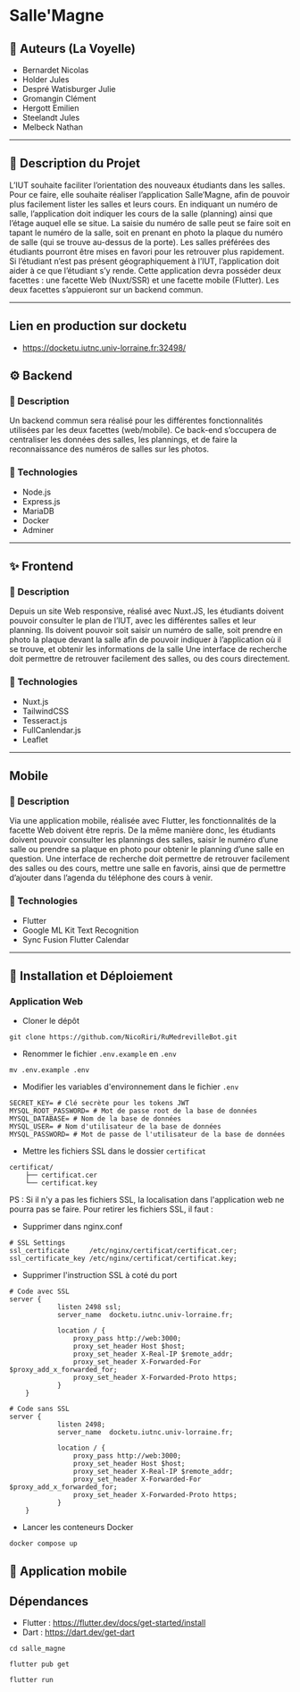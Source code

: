 # Salle'Magne

## 🐸 Auteurs (La Voyelle)

- Bernardet Nicolas
- Holder Jules
- Despré Watisburger Julie
- Gromangin Clément
- Hergott Emilien
- Steelandt Jules
- Melbeck Nathan

---

## 📖 Description du Projet

L’IUT souhaite faciliter l’orientation des nouveaux étudiants dans les salles. Pour ce faire, elle
souhaite réaliser l’application Salle’Magne, afin de pouvoir plus facilement lister les salles et
leurs cours.
En indiquant un numéro de salle, l’application doit indiquer les cours de la salle (planning)
ainsi que l’étage auquel elle se situe. La saisie du numéro de salle peut se faire soit en
tapant le numéro de la salle, soit en prenant en photo la plaque du numéro de salle (qui se
trouve au-dessus de la porte).
Les salles préférées des étudiants pourront être mises en favori pour les retrouver plus
rapidement.
Si l’étudiant n’est pas présent géographiquement à l’IUT, l’application doit aider à ce que
l’étudiant s’y rende.
Cette application devra posséder deux facettes : une facette Web (Nuxt/SSR) et une facette
mobile (Flutter). Les deux facettes s’appuieront sur un backend commun.

---

## Lien en production sur docketu

- https://docketu.iutnc.univ-lorraine.fr:32498/

## ⚙️ Backend

### 📕 Description

Un backend commun sera réalisé pour les différentes fonctionnalités utilisées par les deux
facettes (web/mobile). Ce back-end s’occupera de centraliser les données des salles, les
plannings, et de faire la reconnaissance des numéros de salles sur les photos.

### 🔧 Technologies
- Node.js
- Express.js
- MariaDB
- Docker
- Adminer

---

## ✨ Frontend

### 📗 Description

Depuis un site Web responsive, réalisé avec Nuxt.JS, les étudiants doivent pouvoir consulter
le plan de l’IUT, avec les différentes salles et leur planning. Ils doivent pouvoir soit saisir un
numéro de salle, soit prendre en photo la plaque devant la salle afin de pouvoir indiquer à
l’application où il se trouve, et obtenir les informations de la salle
Une interface de recherche doit permettre de retrouver facilement des salles, ou des cours
directement.

### 🔧 Technologies

- Nuxt.js
- TailwindCSS
- Tesseract.js
- FullCanlendar.js
- Leaflet

---

## Mobile

### 📘 Description

Via une application mobile, réalisée avec Flutter, les fonctionnalités de la facette Web
doivent être repris. De la même manière donc, les étudiants doivent pouvoir consulter les
plannings des salles, saisir le numéro d’une salle ou prendre sa plaque en photo pour obtenir
le planning d’une salle en question.
Une interface de recherche doit permettre de retrouver facilement des salles ou des cours,
mettre une salle en favoris, ainsi que de permettre d’ajouter dans l’agenda du téléphone des
cours à venir.

### 🔧 Technologies

- Flutter
- Google ML Kit Text Recognition
- Sync Fusion Flutter Calendar

---

## 🚀 Installation et Déploiement

### Application Web

- Cloner le dépôt
````shell
git clone https://github.com/NicoRiri/RuMedrevilleBot.git
````

- Renommer le fichier `.env.example` en `.env`
````shell
mv .env.example .env
````

- Modifier les variables d'environnement dans le fichier `.env`
````dotenv
SECRET_KEY= # Clé secrète pour les tokens JWT
MYSQL_ROOT_PASSWORD= # Mot de passe root de la base de données
MYSQL_DATABASE= # Nom de la base de données
MYSQL_USER= # Nom d'utilisateur de la base de données
MYSQL_PASSWORD= # Mot de passe de l'utilisateur de la base de données
````

- Mettre les fichiers SSL dans le dossier `certificat`
````dotenv
certificat/
    ├── certificat.cer
    └── certificat.key
````

PS : Si il n'y a pas les fichiers SSL, la localisation dans l'application web ne pourra pas se faire.
Pour retirer les fichiers SSL, il faut :
- Supprimer dans nginx.conf

````nginx configuration
# SSL Settings
ssl_certificate     /etc/nginx/certificat/certificat.cer;
ssl_certificate_key /etc/nginx/certificat/certificat.key;
````

- Supprimer l'instruction SSL à coté du port

````nginx configuration
# Code avec SSL
server {
            listen 2498 ssl;
            server_name  docketu.iutnc.univ-lorraine.fr;

            location / {
                proxy_pass http://web:3000;
                proxy_set_header Host $host;
                proxy_set_header X-Real-IP $remote_addr;
                proxy_set_header X-Forwarded-For $proxy_add_x_forwarded_for;
                proxy_set_header X-Forwarded-Proto https;
            }
    }
    
# Code sans SSL
server {
            listen 2498;
            server_name  docketu.iutnc.univ-lorraine.fr;

            location / {
                proxy_pass http://web:3000;
                proxy_set_header Host $host;
                proxy_set_header X-Real-IP $remote_addr;
                proxy_set_header X-Forwarded-For $proxy_add_x_forwarded_for;
                proxy_set_header X-Forwarded-Proto https;
            }
    }
````


- Lancer les conteneurs Docker
````shell
docker compose up
````

## 📱 Application mobile

## Dépendances

- Flutter : https://flutter.dev/docs/get-started/install
- Dart : https://dart.dev/get-dart

````shell
cd salle_magne
````
````shell
flutter pub get
````
````shell
flutter run
````
